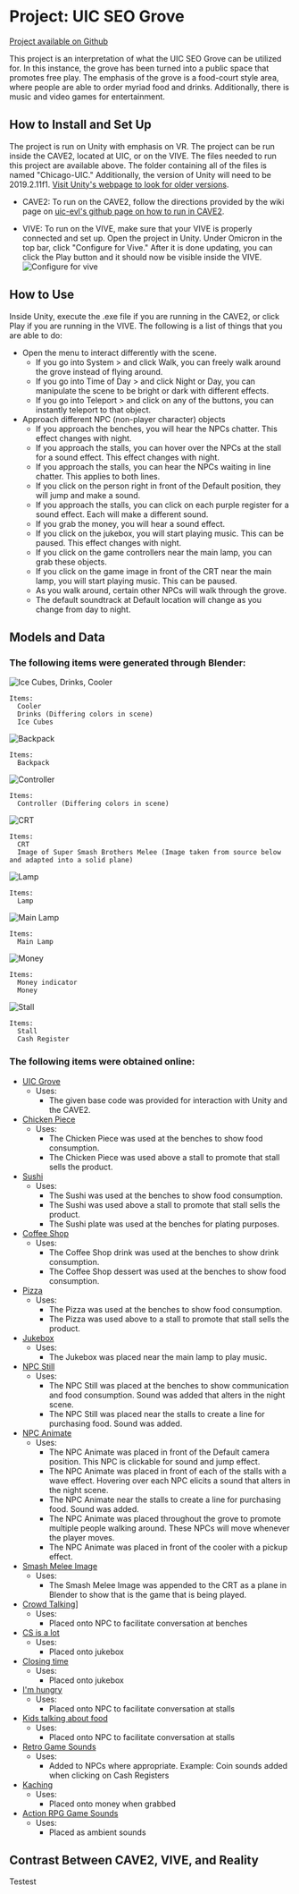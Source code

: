 # Project: UIC SEO Grove

[Project available on Github](https://github.com/tsodapop/CS528-Project-1)

This project is an interpretation of what the UIC SEO Grove can be utilized for. In this instance, the grove has been turned into a public space that promotes free play. The emphasis of the grove is a food-court style area, where people are able to order myriad food and drinks. Additionally, there is music and video games for entertainment. 

## How to Install and Set Up

The project is run on Unity with emphasis on VR. The project can be run inside the CAVE2, located at UIC, or on the VIVE. The files needed to run this project are available above. The folder containing all of the files is named "Chicago-UIC." Additionally, the version of Unity will need to be 2019.2.11f1. [Visit Unity's webpage to look for older versions](https://unity3d.com/get-unity/download/archive).

- CAVE2: To run on the CAVE2, follow the directions provided by the wiki page on [uic-evl's github page on how to run in CAVE2](https://github.com/uic-evl/omicron-unity/wiki/Guide-for-running-Unity-in-CAVE2#building-on-cave2). 

- VIVE: To run on the VIVE, make sure that your VIVE is properly connected and set up. Open the project in Unity. Under Omicron in the top bar, click "Configure for Vive." After it is done updating, you can click the Play button and it should now be visible inside the VIVE. 
![Configure for vive](https://github.com/tsodapop/CS528-Project-1/blob/master/Conf_for_vive.png)

## How to Use

Inside Unity, execute the .exe file if you are running in the CAVE2, or click Play if you are running in the VIVE. The following is a list of things that you are able to do:
- Open the menu to interact differently with the scene. 
  - If you go into System > and click Walk, you can freely walk around the grove instead of flying around.
  - If you go into Time of Day > and click Night or Day, you can manipulate the scene to be bright or dark with different effects.
  - If you go into Teleport > and click on any of the buttons, you can instantly teleport to that object.
- Approach different NPC (non-player character) objects
  - If you approach the benches, you will hear the NPCs chatter. This effect changes with night.
  - If you approach the stalls, you can hover over the NPCs at the stall for a sound effect. This effect changes with night.
  - If you approach the stalls, you can hear the NPCs waiting in line chatter. This applies to both lines.
  - If you click on the person right in front of the Default position, they will jump and make a sound.
  - If you approach the stalls, you can click on each purple register for a sound effect. Each will make a different sound.
  - If you grab the money, you will hear a sound effect. 
  - If you click on the jukebox, you will start playing music. This can be paused. This effect changes with night.
  - If you click on the game controllers near the main lamp, you can grab these objects.
  - If you click on the game image in front of the CRT near the main lamp, you will start playing music. This can be paused. 
  - As you walk around, certain other NPCs will walk through the grove.
  - The default soundtrack at Default location will change as you change from day to night.

## Models and Data

### The following items were generated through Blender:
![Ice Cubes, Drinks, Cooler](https://github.com/tsodapop/CS528-Project-1/blob/master/cooler_drinks_ice_cubes.png)
```
Items:
  Cooler
  Drinks (Differing colors in scene)
  Ice Cubes
```
![Backpack](https://github.com/tsodapop/CS528-Project-1/blob/master/backpack.png)
```
Items:
  Backpack
```  
![Controller](https://github.com/tsodapop/CS528-Project-1/blob/master/controller.png)
```
Items:
  Controller (Differing colors in scene)
```
![CRT](https://github.com/tsodapop/CS528-Project-1/blob/master/crt.png)
```
Items:
  CRT
  Image of Super Smash Brothers Melee (Image taken from source below and adapted into a solid plane)
```  
![Lamp](https://github.com/tsodapop/CS528-Project-1/blob/master/lamp.png)
```
Items:
  Lamp  
```
![Main Lamp](https://github.com/tsodapop/CS528-Project-1/blob/master/main_lamp.png)
```
Items:
  Main Lamp
```
![Money](https://github.com/tsodapop/CS528-Project-1/blob/master/money%20indicator.png)
```
Items:
  Money indicator
  Money
```
![Stall](https://github.com/tsodapop/CS528-Project-1/blob/master/stall.png)
```
Items:
  Stall
  Cash Register
```
### The following items were obtained online:
- [UIC Grove](http://www.evl.uic.edu/aej/528/Chicago-UIC.zip)
  - Uses:
    - The given base code was provided for interaction with Unity and the CAVE2. 
- [Chicken Piece](https://assetstore.unity.com/packages/3d/props/food/chicken-piece-free-160801) 
  - Uses: 
    - The Chicken Piece was used at the benches to show food consumption. 
    - The Chicken Piece was used above a stall to promote that stall sells the product.
- [Sushi](https://assetstore.unity.com/packages/3d/props/food/japanese-food-sushi-free-158209)
  - Uses:
    - The Sushi was used at the benches to show food consumption.
    - The Sushi was used above a stall to promote that stall sells the product.
    - The Sushi plate was used at the benches for plating purposes.    
- [Coffee Shop](https://assetstore.unity.com/packages/3d/props/coffeeshop-starter-pack-160914)
  - Uses:
    - The Coffee Shop drink was used at the benches to show drink consumption.
    - The Coffee Shop dessert was used at the benches to show food consumption.
- [Pizza](https://assetstore.unity.com/packages/3d/props/food/pbr-pizza-108425)
  - Uses:
    - The Pizza was used at the benches to show food consumption.
    - The Pizza was used above to a stall to promote that stall sells the product. 
- [Jukebox](https://assetstore.unity.com/packages/3d/props/electronics/jukebox-music-player-152930)
  - Uses:
    - The Jukebox was placed near the main lamp to play music.
- [NPC Still](https://assetstore.unity.com/packages/3d/characters/humanoids/npc-character-proto-series-132051)
  - Uses:
    - The NPC Still was placed at the benches to show communication and food consumption. Sound was added that alters in the night scene.
    - The NPC Still was placed near the stalls to create a line for purchasing food. Sound was added.
- [NPC Animate](https://assetstore.unity.com/packages/3d/characters/humanoids/character-pack-free-sample-79870)
  - Uses: 
    - The NPC Animate was placed in front of the Default camera position. This NPC is clickable for sound and jump effect.
    - The NPC Animate was placed in front of each of the stalls with a wave effect. Hovering over each NPC elicits a sound that alters in the night scene.
    - The NPC Animate near the stalls to create a line for purchasing food. Sound was added. 
    - The NPC Animate was placed throughout the grove to promote multiple people walking around. These NPCs will move whenever the player moves. 
    - The NPC Animate was placed in front of the cooler with a pickup effect. 
- [Smash Melee Image](https://en.wikipedia.org/wiki/Super_Smash_Bros._Melee#/media/File:SpecialMelee.jpg)
  - Uses:
    - The Smash Melee Image was appended to the CRT as a plane in Blender to show that is the game that is being played.
- [Crowd Talking](https://www.youtube.com/watch?v=mLld3JVwxew)]
  - Uses:
    - Placed onto NPC to facilitate conversation at benches
- [CS is a lot](https://www.youtube.com/watch?v=NlI360Y9wLA)
  - Uses:
    - Placed onto jukebox 
- [Closing time](https://www.youtube.com/watch?v=zmtOY4Hz6Ks)
  - Uses:
    - Placed onto jukebox
- [I'm hungry](https://www.youtube.com/watch?v=nHeTfagADnc)
  - Uses:
    - Placed onto NPC to facilitate conversation at stalls
- [Kids talking about food](https://www.youtube.com/watch?v=_T0ZiqRdU8Y)
  - Uses:
    - Placed onto NPC to facilitate conversation at stalls
- [Retro Game Sounds](https://assetstore.unity.com/packages/audio/sound-fx/sound-fx-retro-pack-121743)
  - Uses:
    - Added to NPCs where appropriate. Example: Coin sounds added when clicking on Cash Registers
- [Kaching](https://www.youtube.com/watch?v=4kVTqUxJYBA)
  - Uses:
    - Placed onto money when grabbed
- [Action RPG Game Sounds](https://assetstore.unity.com/packages/audio/music/action-rpg-music-free-85434)
  - Uses:
    - Placed as ambient sounds

## Contrast Between CAVE2, VIVE, and Reality

Testest
